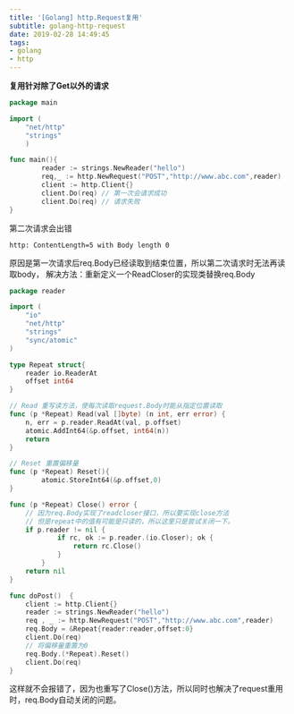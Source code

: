 ```yaml
---
title: '[Golang] http.Request复用'
subtitle: golang-http-request
date: 2019-02-28 14:49:45
tags:
- golang
- http
---
```


**复用针对除了Get以外的请求**

```go
package main

import (
	"net/http"
	"strings"
	)

func main(){
        reader := strings.NewReader("hello")
    	req,_ := http.NewRequest("POST","http://www.abc.com",reader)
    	client := http.Client{}
    	client.Do(req) // 第一次会请求成功
    	client.Do(req) // 请求失败
}
```

<!-- more -->

第二次请求会出错

`http: ContentLength=5 with Body length 0`

原因是第一次请求后req.Body已经读取到结束位置，所以第二次请求时无法再读取body，
解决方法：重新定义一个ReadCloser的实现类替换req.Body

```go
package reader

import (
	"io"
	"net/http"
	"strings"
	"sync/atomic"
)

type Repeat struct{
	reader io.ReaderAt
	offset int64
}

// Read 重写读方法，使每次读取request.Body时能从指定位置读取
func (p *Repeat) Read(val []byte) (n int, err error) {
	n, err = p.reader.ReadAt(val, p.offset)
	atomic.AddInt64(&p.offset, int64(n))
	return
}

// Reset 重置偏移量
func (p *Repeat) Reset(){
        atomic.StoreInt64(&p.offset,0)
}

func (p *Repeat) Close() error {
    // 因为req.Body实现了readcloser接口，所以要实现close方法
    // 但是repeat中的值有可能是只读的，所以这里只是尝试关闭一下。
	if p.reader != nil {
    		if rc, ok := p.reader.(io.Closer); ok {
    			return rc.Close()
    		}
    	}
	return nil
}

func doPost()  {
    client := http.Client{}
    reader := strings.NewReader("hello")
    req , _ := http.NewRequest("POST","http://www.abc.com",reader)
    req.Body = &Repeat{reader:reader,offset:0}
    client.Do(req)
    // 将偏移量重置为0
    req.Body.(*Repeat).Reset()
    client.Do(req)
}
```

这样就不会报错了，因为也重写了Close()方法，所以同时也解决了request重用时，req.Body自动关闭的问题。
